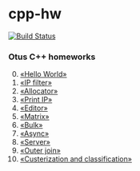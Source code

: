 # cpp-hw
[![Build Status](https://travis-ci.com/f0m41h4u7/cpp-hw.svg?branch=master)](https://travis-ci.com/f0m41h4u7/cpp-hw) 

### Otus C++ homeworks 

0) [«Hello World»](./helloworld)
1) [«IP filter»](./ip_filter)
2) [«Allocator»](./allocator)
3) [«Print IP»](./print_ip)
4) [«Editor»](./editor)
5) [«Matrix»](./matrix)
6) [«Bulk»](./bulk)
8) [«Async»](./async)
9) [«Server»](./async)
10) [«Outer join»](./join_server)
11) [«Custerization and classification»](./realty)
